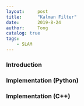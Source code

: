 ```yaml
---
layout:     post
title:      "Kalman Filter"
date:       2019-8-24
author:     Tong
catalog: true
tags:
    - SLAM
---
```


### Introduction


### Implementation (Python)

### Implementation (C++)
